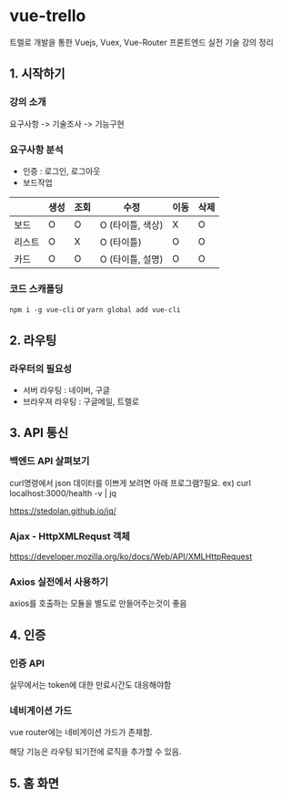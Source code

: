 # vue-trello

트렐로 개발을 통한 Vuejs, Vuex, Vue-Router 프론트엔드 실전 기술 강의 정리

## 1. 시작하기

### 강의 소개

요구사항 -> 기술조사 -> 기능구현

### 요구사항 분석

- 인증 : 로그인, 로그아웃
- 보드작업

| &nbsp; | 생성 | 조회 | 수정             | 이동 | 삭제 |
| ------ | ---- | ---- | ---------------- | ---- | ---- |
| 보드   | O    | O    | O (타이틀, 색상) | X    | O    |
| 리스트 | O    | X    | O (타이틀)       | O    | O    |
| 카드   | O    | O    | O (타이틀, 설명) | O    | O    |

### 코드 스캐폴딩

`npm i -g vue-cli` or `yarn global add vue-cli`

## 2. 라우팅

### 라우터의 필요성

- 서버 라우팅 : 네이버, 구글
- 브라우져 라우팅 : 구글메일, 트렐로

## 3. API 통신

### 백엔드 API 살펴보기

curl명령에서 json 데이터를 이쁘게 보려면 아래 프로그램?필요. ex) curl localhost:3000/health -v | jq

https://stedolan.github.io/jq/

### Ajax - HttpXMLRequst 객체

https://developer.mozilla.org/ko/docs/Web/API/XMLHttpRequest

### Axios 실전에서 사용하기

axios를 호출하는 모듈을 별도로 만들어주는것이 좋음

## 4. 인증

### 인증 API

실무에서는 token에 대한 만료시간도 대응해야함

### 네비게이션 가드

vue router에는 네비게이션 가드가 존재함.

해당 기능은 라우팅 되기전에 로직을 추가할 수 있음.

## 5. 홈 화면
